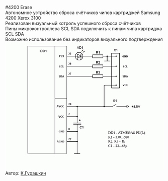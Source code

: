 #4200 Erase</br>
Автономное устройство сброса счётчиков чипов картриджей Samsung 4200 Xerox 3100</br>
Реализован визуальный котроль успешного сброса счётчиков</br>
Пины микроконтроллера SCL SDA подключить к пинам чипа картриджа SCL SDA</br>
Возможно использование без индикаторов визуального подтверждения</br>
![Схема](https://github.com/CrockoMan/4200Erase/blob/main/R-415.gif)</br>
Автор: [К.Гурашкин](<https://github.com/CrockoMan>)
